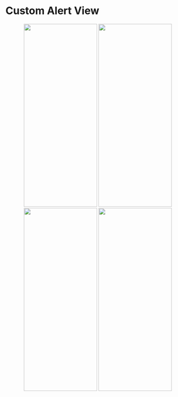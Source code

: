 # Custom Alert View
<p align="center">
  <img src="https://github.com/user-attachments/assets/3e87aa72-eb05-4750-99c7-f493e51547f5" width="200" height="500" />
  <img src="https://github.com/user-attachments/assets/5e22c5c3-db4e-4d7a-b6e8-fbf6433eed72" width="200" height="500" />
  <img src="https://github.com/user-attachments/assets/cbec8747-f807-43b9-968e-eed2b455f9bb" width="200" height="500" />
  <img src="https://github.com/user-attachments/assets/fe4da3d7-7cb5-40bf-adda-7e876c12db0d" width="200" height="500" />
</p>
